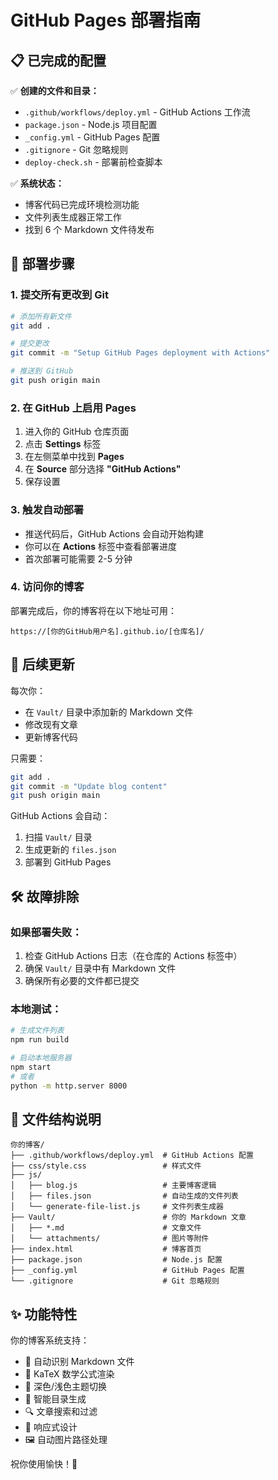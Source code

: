 # GitHub Pages 部署指南

## 📋 已完成的配置

✅ **创建的文件和目录：**
- `.github/workflows/deploy.yml` - GitHub Actions 工作流
- `package.json` - Node.js 项目配置
- `_config.yml` - GitHub Pages 配置
- `.gitignore` - Git 忽略规则
- `deploy-check.sh` - 部署前检查脚本

✅ **系统状态：**
- 博客代码已完成环境检测功能
- 文件列表生成器正常工作
- 找到 6 个 Markdown 文件待发布

## 🚀 部署步骤

### 1. 提交所有更改到 Git
```bash
# 添加所有新文件
git add .

# 提交更改
git commit -m "Setup GitHub Pages deployment with Actions"

# 推送到 GitHub
git push origin main
```

### 2. 在 GitHub 上启用 Pages
1. 进入你的 GitHub 仓库页面
2. 点击 **Settings** 标签
3. 在左侧菜单中找到 **Pages**
4. 在 **Source** 部分选择 **"GitHub Actions"**
5. 保存设置

### 3. 触发自动部署
- 推送代码后，GitHub Actions 会自动开始构建
- 你可以在 **Actions** 标签中查看部署进度
- 首次部署可能需要 2-5 分钟

### 4. 访问你的博客
部署完成后，你的博客将在以下地址可用：
```
https://[你的GitHub用户名].github.io/[仓库名]/
```

## 🔄 后续更新

每次你：
- 在 `Vault/` 目录中添加新的 Markdown 文件
- 修改现有文章
- 更新博客代码

只需要：
```bash
git add .
git commit -m "Update blog content"
git push origin main
```

GitHub Actions 会自动：
1. 扫描 `Vault/` 目录
2. 生成更新的 `files.json`
3. 部署到 GitHub Pages

## 🛠️ 故障排除

### 如果部署失败：
1. 检查 GitHub Actions 日志（在仓库的 Actions 标签中）
2. 确保 `Vault/` 目录中有 Markdown 文件
3. 确保所有必要的文件都已提交

### 本地测试：
```bash
# 生成文件列表
npm run build

# 启动本地服务器
npm start
# 或者
python -m http.server 8000
```

## 📁 文件结构说明

```
你的博客/
├── .github/workflows/deploy.yml  # GitHub Actions 配置
├── css/style.css                 # 样式文件
├── js/
│   ├── blog.js                   # 主要博客逻辑
│   ├── files.json                # 自动生成的文件列表
│   └── generate-file-list.js     # 文件列表生成器
├── Vault/                        # 你的 Markdown 文章
│   ├── *.md                      # 文章文件
│   └── attachments/              # 图片等附件
├── index.html                    # 博客首页
├── package.json                  # Node.js 配置
├── _config.yml                   # GitHub Pages 配置
└── .gitignore                    # Git 忽略规则
```

## ✨ 功能特性

你的博客系统支持：
- 📝 自动识别 Markdown 文件
- 🧮 KaTeX 数学公式渲染
- 🌙 深色/浅色主题切换
- 📑 智能目录生成
- 🔍 文章搜索和过滤
- 📱 响应式设计
- 🖼️ 自动图片路径处理

祝你使用愉快！🎉
